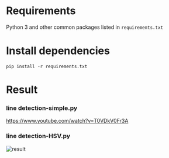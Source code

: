 # Requirements
Python 3 and other common packages listed in ```requirements.txt```

# Install dependencies
```pip install -r requirements.txt```

# Result

### line detection-simple.py
https://www.youtube.com/watch?v=T0VDkV0Fr3A

### line detection-HSV.py
![result](https://postfiles.pstatic.net/MjAxOTAxMjJfMjk1/MDAxNTQ4MTUxMDkyODYz.YHbK3EsZ85tJ-FgBEJOQXi1UbMF4_lqawT_t0mqa9Lsg.QIQUpcSu-EXqbHOOzHa8h3_IsWJ50qK55TbRGxJu0Dwg.PNG.nicetiger516/%EC%9D%B4%EB%AF%B8%EC%A7%80_2.png?type=w773)
